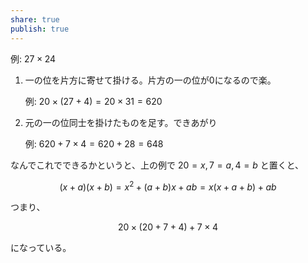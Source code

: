 ```yaml
---
share: true
publish: true
---
```

例: $27 \times 24$

1. 一の位を片方に寄せて掛ける。片方の一の位が0になるので楽。

	例: $20 \times (27+4) = 20 \times 31 = 620$

2. 元の一の位同士を掛けたものを足す。できあがり

	例: $620 + 7 \times 4 = 620 + 28 = 648$

なんでこれでできるかというと、上の例で $20=x, 7=a, 4=b$ と置くと、

$$
(x + a)(x + b) = x^2 + (a+b)x + ab = x(x + a + b) + ab
$$

つまり、

$$
20 \times (20+7+4)+7 \times 4
$$

になっている。
